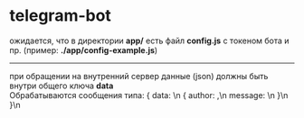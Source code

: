 # telegram-bot
ожидается, что в директории **app/** есть файл **config.js** с токеном бота
и пр. (пример: **./app/config-example.js**)       

----

при обращении на внутренний сервер данные (json) должны быть внутри общего ключа **data**        
Обрабатываются сообщения типа:
{
  data: \n
  {
    author: <author name>,\n
    message: <text message>\n
  }\n
}\n

